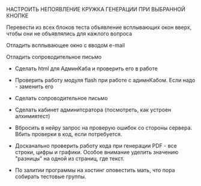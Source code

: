 НАСТРОИТЬ НЕПОЯВЛЕНИЕ КРУЖКА ГЕНЕРАЦИИ ПРИ ВЫБРАННОЙ КНОПКЕ

Перевести из всех блоков теста объявление всплывающих окон вверх, чтобы они не объявлялись для кажлого вопроса

Отладить всплывающее окно с вводом e-mail

Отладить сопроводительное письмо
  


- Сделать html для АдминКаба и проверить его в работе

- Проверить работу модуля flash при работе с адимнКабом. Если надо - заменить его




- Сделать сопроводительное письмо



- Сделать кабинет админитсратора (посмотреть, как устроен алхимиятест)

- Вбросить в нейру запрос на проверую ошибок со стороны сервера. Вбить проверки в код, если потребуется.

- Досканально проверить работу кода при генерации PDF - все строки, цифры и графики. Особое внимание уделить значению "разницы" на одной из страниц, где текст.

- По залитии программы на хостинг оповестить мать, что пора собирать тестовые группы.
